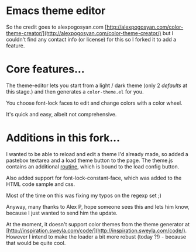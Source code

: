 # Emacs theme editor

So the credit goes to alexpogosyan.com [http://alexpogosyan.com/color-theme-creator/](http://alexpogosyan.com/color-theme-creator/) but I couldn't 
find any contact info (or license) for this so I forked it to add a feature.

# Core features...

The theme-editor lets you start from a light / dark theme (only 2 _defaults_ at this stage.) and then generates a `color-theme.el` for you.

You choose font-lock faces to edit and change colors with a color wheel.

It's quick and easy, albeit not comprehensive. 


# Additions in this fork...

I wanted to be able to reload and edit a theme I'd already made, so added a pastebox textarea and a load theme button to the page. The theme.js contains an additional [routine](http://github.com/jasonm23/emacs-theme-editor/blob/master/assets/themes.js#L152), which is  bound to the load config button.


Also added support for font-lock-constant-face, which was added to the HTML code sample and css.

Most of the time on this was fixing my typos on the regexp set ;)

Anyway, many thanks to Alex P, hope someone sees this and lets him know, because I just wanted to send him the update.

At the moment, it doesn't support color themes from the theme generator at [http://inspiration.sweyla.com/code/](http://inspiration.sweyla.com/code/). However I intend to make the loader a bit more robust (today ?!) - because that would be quite cool. 
